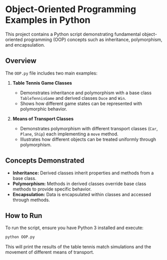 # Object-Oriented Programming Examples in Python

This project contains a Python script demonstrating fundamental object-oriented programming (OOP) concepts such as inheritance, polymorphism, and encapsulation.

## Overview

The `OOP.py` file includes two main examples:

1. **Table Tennis Game Classes**  
   - Demonstrates inheritance and polymorphism with a base class `TableTennisGame` and derived classes `Duce` and `Win`.  
   - Shows how different game states can be represented with polymorphic behavior.

2. **Means of Transport Classes**  
   - Demonstrates polymorphism with different transport classes (`Car`, `Plane`, `Ship`) each implementing a `move` method.  
   - Illustrates how different objects can be treated uniformly through polymorphism.

## Concepts Demonstrated

- **Inheritance:** Derived classes inherit properties and methods from a base class.  
- **Polymorphism:** Methods in derived classes override base class methods to provide specific behavior.  
- **Encapsulation:** Data is encapsulated within classes and accessed through methods.

## How to Run

To run the script, ensure you have Python 3 installed and execute:

```bash
python OOP.py
```

This will print the results of the table tennis match simulations and the movement of different means of transport.
